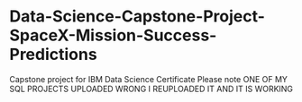 # Data-Science-Capstone-Project-SpaceX-Mission-Success-Predictions
Capstone project for IBM Data Science Certificate
Please note ONE OF MY SQL PROJECTS UPLOADED WRONG I REUPLOADED IT AND IT IS WORKING
